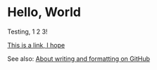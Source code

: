 
Hello, World
============

Testing, 1 2 3!

[This is a link, I hope](other.html)

See also: [About writing and formatting on GitHub](https://help.github.com/articles/about-writing-and-formatting-on-github/)

